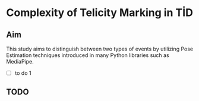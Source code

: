 # Complexity of Telicity Marking in TİD

## Aim

This study aims to distinguish between two types of events by utilizing Pose Estimation techniques introduced in many Python libraries such as MediaPipe. 

- [ ] to do 1
## TODO
